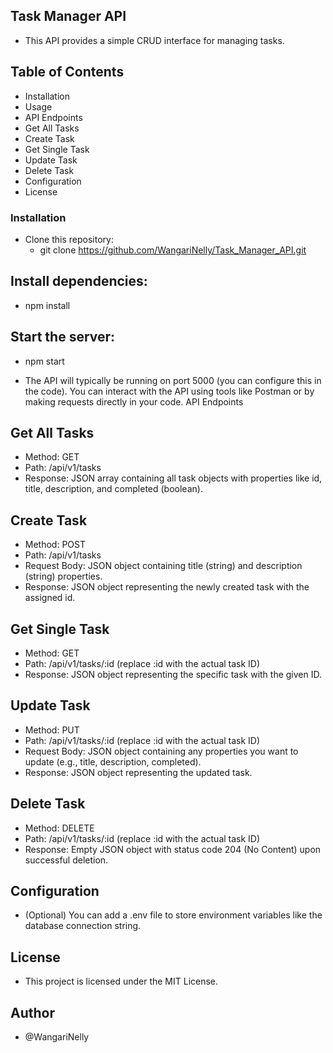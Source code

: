 ## Task Manager API

- This API provides a simple CRUD interface for managing tasks.

## Table of Contents

* Installation
* Usage
* API Endpoints
* Get All Tasks
* Create Task
* Get Single Task
* Update Task
* Delete Task
* Configuration
* License

### Installation

- Clone this repository:
  * git clone  https://github.com/WangariNelly/Task_Manager_API.git

 ##      Install dependencies:
  * npm install

## Start the server:
  * npm start
- The API will typically be running on port 5000 (you can configure this in the code). You can interact with the API using tools like Postman or by making requests directly in your code.
API Endpoints

## Get All Tasks

- Method: GET
- Path: /api/v1/tasks
- Response: JSON array containing all task objects with properties like id, title, description, and completed (boolean).

## Create Task

- Method: POST
- Path: /api/v1/tasks
- Request Body: JSON object containing title (string) and description (string) properties.
- Response: JSON object representing the newly created task with the assigned id.

## Get Single Task

- Method: GET
- Path: /api/v1/tasks/:id (replace :id with the actual task ID)
- Response: JSON object representing the specific task with the given ID.

## Update Task

- Method: PUT
- Path: /api/v1/tasks/:id (replace :id with the actual task ID)
- Request Body: JSON object containing any properties you want to update (e.g., title, description, completed).
- Response: JSON object representing the updated task.

## Delete Task

- Method: DELETE
- Path: /api/v1/tasks/:id (replace :id with the actual task ID)
- Response: Empty JSON object with status code 204 (No Content) upon successful deletion.

## Configuration

- (Optional) You can add a .env file to store environment variables like the database connection string.

## License

- This project is licensed under the MIT License.

## Author
* @WangariNelly


